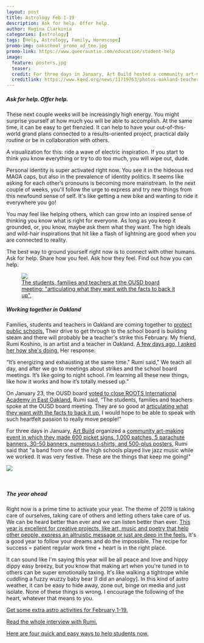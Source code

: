 ```yaml
---
layout: post
title: Astrology Feb 1-19
description: Ask for help. Offer help.
author: Regina Clarkinia
categories: [astrology]
tags: [Help, Astrology, Family, Horoscope]
promo-img: oakschool_promo_ad_tee.jpg
promo-link: https://www.queerauntie.com/education/student-help
image:
  feature: posters.jpg
  teaser:
  credit: For three days in January, Art Build hosted a community art-making event where they made art for the upcoming teacher's strike in Oakland/.
  creditlink: https://www.kqed.org/news/11719763/photos-oakland-teachers-paint-prepare-to-vote-on-strike
---
```

<h5>Ask for help. Offer help.</h5>
These next couple weeks will be increasingly high energy. You might surprise yourself at how much you will be able to accomplish. At the same time, it can be easy to get frenzied. It can help to have your out-of-this-world grand plans connected to a results-oriented project, practical daily routine or be in collaboration with others.

A visualization for this: ride a wave of electric inspiration. If you start to think you know everything or try to do too much, you will wipe out, dude.

Personal identity is super activated right now. You see it in the hideous red MAGA caps, but also in the prevalence of identity politics. It seems like asking for each other’s pronouns is becoming more mainstream. In the next couple of weeks, you'll follow the urge to express and try new things from this newfound sense of self. It's like getting a new bike and wanting to ride it everywhere you go!

You may feel like helping others, which can grow into an inspired sense of thinking you know what is right for everyone. As long as you keep it grounded, or, you know, maybe ask them what they want. The high ideals and wild-hair inspirations that hit like a flash of lightning are good when you are connected to reality.

The best way to ground yourself right now is to connect with other humans. Ask for help. Share how you feel. Ask how they feel. Find out how you can help.

<figure>
<a href="https://www.queerauntie.com/education/student-help"><img src="https://www.queerauntie.com/assets/img/roots_grampa.jpg">
<figcaption>
The students, families and teachers at the OUSD board meeting: "articulating what they want with the facts to back it up".
</figcaption>
</a>
</figure>

<h5>Working together in Oakland</h5>
Families, students and teachers in Oakland are coming together to <a href="https://www.queerauntie.com/education/school-crisis">protect public schools.</a> Their drive to get through to the school board is building steam and there will probably be a teacher's strike this February. My friend, Rumi Koshino, is an artist and a teacher in Oakland. <a href="https://www.queerauntie.com">A few days ago, I asked her how she's doing.</a> Her response:

“It’s energizing and exhausting at the same time." Rumi said," We teach all day, and after we go to meetings about strikes and the school board meetings. It’s like going to night school. I’m learning all these new things, like how it works and how it’s totally messed up.”

On January 23, the OUSD board <a href="https://www.kqed.org/news/11716967/oaklands-school-closure-plans-off-to-a-rough-start-for-some-parents">voted to close ROOTS International Academy in East Oakland.</a> Rumi said, “The students, families and teachers spoke at the OUSD board meeting. They are so good at <a href="http://ousd.granicus.com/mediaplayer.php?clip_id=1401&fbclid=IwAR0jkimaNOdAAqyba3GYzQrJYGgMIqnIqssfzu0IFFu_PHRmk42x231Lntg">articulating what they want with the facts to back it up.</a> I would hope to be able to speak with such heartfelt passion to really move people!”

For three days in January, <a href="https://justseeds.org/art-build-techniques-for-protest/">Art Build</a> organized a <a href="https://justseeds.org/oea-art-build-stand-with-oakland-teachers-and-students/">community art-making event in which they made 600 picket signs, 1,000 patches, 5 parachute banners, 30-50 banners, numerous t-shirts, and 500-plus posters.</a> Rumi said that "a band from one of the high schools played live jazz music while we worked. It was very festive. These are the things that keep me going!"

<a href="https://www.queerauntie.com/education/student-help"><img src="https://www.queerauntie.com/assets/img/oakschool_promo_ad_gramps.jpg"></a>

<br>
<h5>The year ahead</h5>
Right now is a prime time to activate your year. The theme of 2019 is taking care of ourselves, taking care of others and letting others take care of us. We can be heard better than ever and we can listen better than ever. <a href="https://justseeds.org/art-build-techniques-for-protest/">This year is excellent for creative projects, like art, music and poetry that help other people, express an altruistic message or just are deep in the feels.</a> It's a good year to follow your dreams and do the impossible. The recipe for success = patient regular work time + heart is in the right place.

It can sound like I'm saying this year will be all peace and love and hippy dippy easy breezy, but you know that making art when you're tuned in to others can be super emotionally taxing. It's like walking a tightrope while cuddling a fuzzy wuzzy baby bear [I did an analogy]. In this kind of astro weather, it can be easy to hide away, zone out, binge on media and just isolate. None of these things is wrong. I encourage the following of the heart, whatever that means to you.

<a href="https://www.queerauntie.com/astrology/astrology-extra">Get some extra astro activities for February 1-19.</a>

<a href="https://www.queerauntie.com/education/rumi">Read the whole interview with Rumi.</a>

<a href="https://www.queerauntie.com/education/student-help">Here are four quick and easy ways to help students now.</a>
